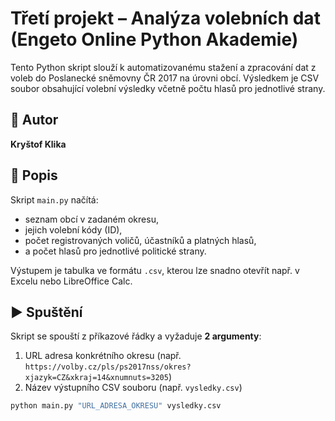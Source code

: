 # Třetí projekt – Analýza volebních dat (Engeto Online Python Akademie)

Tento Python skript slouží k automatizovanému stažení a zpracování dat z voleb do Poslanecké sněmovny ČR 2017 na úrovni obcí. Výsledkem je CSV soubor obsahující volební výsledky včetně počtu hlasů pro jednotlivé strany.

## 🧠 Autor

**Kryštof Klika**  

## 📝 Popis

Skript `main.py` načítá:
- seznam obcí v zadaném okresu,
- jejich volební kódy (ID),
- počet registrovaných voličů, účastníků a platných hlasů,
- a počet hlasů pro jednotlivé politické strany.

Výstupem je tabulka ve formátu `.csv`, kterou lze snadno otevřít např. v Excelu nebo LibreOffice Calc.

## ▶️ Spuštění

Skript se spouští z příkazové řádky a vyžaduje **2 argumenty**:
1. URL adresa konkrétního okresu (např. `https://volby.cz/pls/ps2017nss/okres?xjazyk=CZ&xkraj=14&xnumnuts=3205`)
2. Název výstupního CSV souboru (např. `vysledky.csv`)

```bash
python main.py "URL_ADRESA_OKRESU" vysledky.csv

